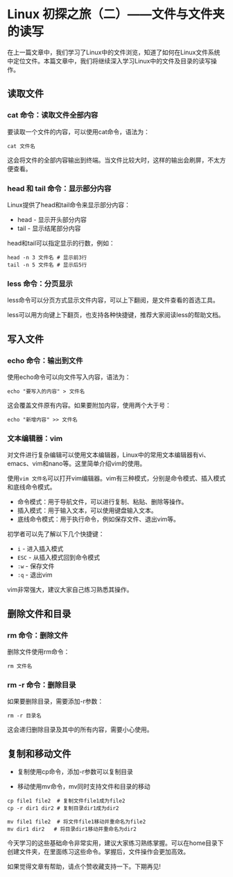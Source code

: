 # Linux 初探之旅（二）——文件与文件夹的读写

在上一篇文章中，我们学习了Linux中的文件浏览，知道了如何在Linux文件系统中定位文件。本篇文章中，我们将继续深入学习Linux中的文件及目录的读写操作。

## 读取文件

### cat 命令：读取文件全部内容

要读取一个文件的内容，可以使用cat命令，语法为：

```shell
cat 文件名
```

这会将文件的全部内容输出到终端。当文件比较大时，这样的输出会刷屏，不太方便查看。

### head 和 tail 命令：显示部分内容

Linux提供了head和tail命令来显示部分内容：

- head - 显示开头部分内容  
- tail - 显示结尾部分内容

head和tail可以指定显示的行数，例如：

```shell
head -n 3 文件名 # 显示前3行 
tail -n 5 文件名 # 显示后5行
```

### less 命令：分页显示

less命令可以分页方式显示文件内容，可以上下翻阅，是文件查看的首选工具。

less可以用方向键上下翻页，也支持各种快捷键，推荐大家阅读less的帮助文档。

## 写入文件

### echo 命令：输出到文件

使用echo命令可以向文件写入内容，语法为：

```shell
echo "要写入的内容" > 文件名	
```

这会覆盖文件原有内容。如果要附加内容，使用两个大于号：

```shell
echo "新增内容" >> 文件名 
```

### 文本编辑器：vim

对文件进行复杂编辑可以使用文本编辑器，Linux中的常用文本编辑器有vi、emacs、vim和nano等。这里简单介绍vim的使用。

使用`vim 文件名`可以打开vim编辑器。vim有三种模式，分别是命令模式、插入模式和底线命令模式。

- 命令模式：用于导航文件，可以进行复制、粘贴、删除等操作。
- 插入模式：用于输入文本，可以使用键盘输入文本。
- 底线命令模式：用于执行命令，例如保存文件、退出vim等。

初学者可以先了解以下几个快捷键：

- `i` - 进入插入模式
- `ESC` - 从插入模式回到命令模式
- `:w` - 保存文件
- `:q` - 退出vim

vim非常强大，建议大家自己练习熟悉其操作。

## 删除文件和目录

### rm 命令：删除文件

删除文件使用rm命令：

```shell
rm 文件名
```

### rm -r 命令：删除目录

如果要删除目录，需要添加-r参数：

```shell
rm -r 目录名
```

这会递归删除目录及其中的所有内容，需要小心使用。

## 复制和移动文件

- 复制使用cp命令，添加-r参数可以复制目录  

- 移动使用mv命令，mv同时支持文件和目录的移动

```shell
cp file1 file2  # 复制文件file1成为file2
cp -r dir1 dir2 # 复制目录dir1成为dir2

mv file1 file2  # 将文件file1移动并重命名为file2  
mv dir1 dir2   # 将目录dir1移动并重命名为dir2
```

今天学习的这些基础命令非常实用，建议大家练习熟练掌握。可以在home目录下创建文件夹，在里面练习这些命令。掌握后，文件操作会更加高效。

如果觉得文章有帮助，请点个赞收藏支持一下。下期再见!